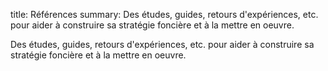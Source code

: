 title: Références
summary: Des études, guides, retours d'expériences, etc. pour aider à construire sa stratégie foncière et à la mettre en oeuvre.

Des études, guides, retours d'expériences, etc. pour aider à construire sa stratégie foncière et à la mettre en oeuvre.
